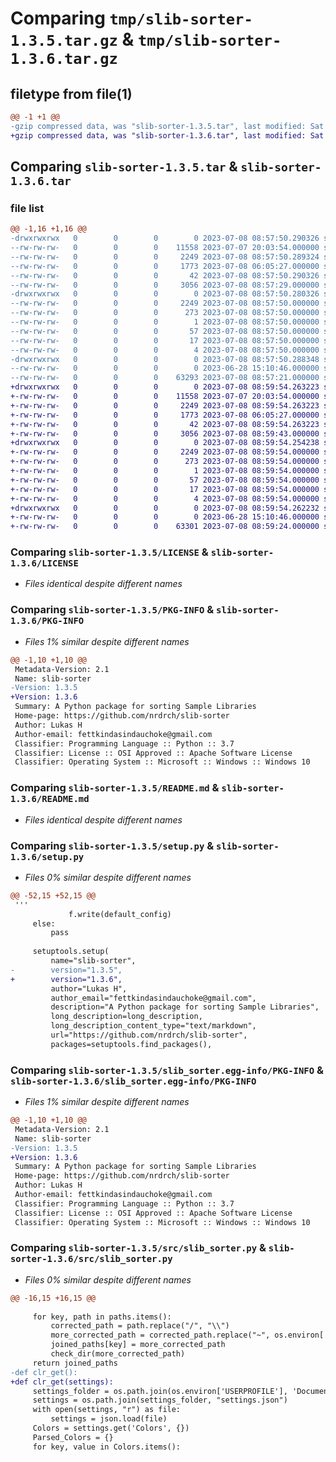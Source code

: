 # Comparing `tmp/slib-sorter-1.3.5.tar.gz` & `tmp/slib-sorter-1.3.6.tar.gz`

## filetype from file(1)

```diff
@@ -1 +1 @@
-gzip compressed data, was "slib-sorter-1.3.5.tar", last modified: Sat Jul  8 08:57:50 2023, max compression
+gzip compressed data, was "slib-sorter-1.3.6.tar", last modified: Sat Jul  8 08:59:54 2023, max compression
```

## Comparing `slib-sorter-1.3.5.tar` & `slib-sorter-1.3.6.tar`

### file list

```diff
@@ -1,16 +1,16 @@
-drwxrwxrwx   0        0        0        0 2023-07-08 08:57:50.290326 slib-sorter-1.3.5/
--rw-rw-rw-   0        0        0    11558 2023-07-07 20:03:54.000000 slib-sorter-1.3.5/LICENSE
--rw-rw-rw-   0        0        0     2249 2023-07-08 08:57:50.289324 slib-sorter-1.3.5/PKG-INFO
--rw-rw-rw-   0        0        0     1773 2023-07-08 06:05:27.000000 slib-sorter-1.3.5/README.md
--rw-rw-rw-   0        0        0       42 2023-07-08 08:57:50.290326 slib-sorter-1.3.5/setup.cfg
--rw-rw-rw-   0        0        0     3056 2023-07-08 08:57:29.000000 slib-sorter-1.3.5/setup.py
-drwxrwxrwx   0        0        0        0 2023-07-08 08:57:50.280326 slib-sorter-1.3.5/slib_sorter.egg-info/
--rw-rw-rw-   0        0        0     2249 2023-07-08 08:57:50.000000 slib-sorter-1.3.5/slib_sorter.egg-info/PKG-INFO
--rw-rw-rw-   0        0        0      273 2023-07-08 08:57:50.000000 slib-sorter-1.3.5/slib_sorter.egg-info/SOURCES.txt
--rw-rw-rw-   0        0        0        1 2023-07-08 08:57:50.000000 slib-sorter-1.3.5/slib_sorter.egg-info/dependency_links.txt
--rw-rw-rw-   0        0        0       57 2023-07-08 08:57:50.000000 slib-sorter-1.3.5/slib_sorter.egg-info/entry_points.txt
--rw-rw-rw-   0        0        0       17 2023-07-08 08:57:50.000000 slib-sorter-1.3.5/slib_sorter.egg-info/requires.txt
--rw-rw-rw-   0        0        0        4 2023-07-08 08:57:50.000000 slib-sorter-1.3.5/slib_sorter.egg-info/top_level.txt
-drwxrwxrwx   0        0        0        0 2023-07-08 08:57:50.288348 slib-sorter-1.3.5/src/
--rw-rw-rw-   0        0        0        0 2023-06-28 15:10:46.000000 slib-sorter-1.3.5/src/__init__.py
--rw-rw-rw-   0        0        0    63293 2023-07-08 08:57:21.000000 slib-sorter-1.3.5/src/slib_sorter.py
+drwxrwxrwx   0        0        0        0 2023-07-08 08:59:54.263223 slib-sorter-1.3.6/
+-rw-rw-rw-   0        0        0    11558 2023-07-07 20:03:54.000000 slib-sorter-1.3.6/LICENSE
+-rw-rw-rw-   0        0        0     2249 2023-07-08 08:59:54.263223 slib-sorter-1.3.6/PKG-INFO
+-rw-rw-rw-   0        0        0     1773 2023-07-08 06:05:27.000000 slib-sorter-1.3.6/README.md
+-rw-rw-rw-   0        0        0       42 2023-07-08 08:59:54.263223 slib-sorter-1.3.6/setup.cfg
+-rw-rw-rw-   0        0        0     3056 2023-07-08 08:59:43.000000 slib-sorter-1.3.6/setup.py
+drwxrwxrwx   0        0        0        0 2023-07-08 08:59:54.254238 slib-sorter-1.3.6/slib_sorter.egg-info/
+-rw-rw-rw-   0        0        0     2249 2023-07-08 08:59:54.000000 slib-sorter-1.3.6/slib_sorter.egg-info/PKG-INFO
+-rw-rw-rw-   0        0        0      273 2023-07-08 08:59:54.000000 slib-sorter-1.3.6/slib_sorter.egg-info/SOURCES.txt
+-rw-rw-rw-   0        0        0        1 2023-07-08 08:59:54.000000 slib-sorter-1.3.6/slib_sorter.egg-info/dependency_links.txt
+-rw-rw-rw-   0        0        0       57 2023-07-08 08:59:54.000000 slib-sorter-1.3.6/slib_sorter.egg-info/entry_points.txt
+-rw-rw-rw-   0        0        0       17 2023-07-08 08:59:54.000000 slib-sorter-1.3.6/slib_sorter.egg-info/requires.txt
+-rw-rw-rw-   0        0        0        4 2023-07-08 08:59:54.000000 slib-sorter-1.3.6/slib_sorter.egg-info/top_level.txt
+drwxrwxrwx   0        0        0        0 2023-07-08 08:59:54.262232 slib-sorter-1.3.6/src/
+-rw-rw-rw-   0        0        0        0 2023-06-28 15:10:46.000000 slib-sorter-1.3.6/src/__init__.py
+-rw-rw-rw-   0        0        0    63301 2023-07-08 08:59:24.000000 slib-sorter-1.3.6/src/slib_sorter.py
```

### Comparing `slib-sorter-1.3.5/LICENSE` & `slib-sorter-1.3.6/LICENSE`

 * *Files identical despite different names*

### Comparing `slib-sorter-1.3.5/PKG-INFO` & `slib-sorter-1.3.6/PKG-INFO`

 * *Files 1% similar despite different names*

```diff
@@ -1,10 +1,10 @@
 Metadata-Version: 2.1
 Name: slib-sorter
-Version: 1.3.5
+Version: 1.3.6
 Summary: A Python package for sorting Sample Libraries
 Home-page: https://github.com/nrdrch/slib-sorter
 Author: Lukas H
 Author-email: fettkindasindauchoke@gmail.com
 Classifier: Programming Language :: Python :: 3.7
 Classifier: License :: OSI Approved :: Apache Software License
 Classifier: Operating System :: Microsoft :: Windows :: Windows 10
```

### Comparing `slib-sorter-1.3.5/README.md` & `slib-sorter-1.3.6/README.md`

 * *Files identical despite different names*

### Comparing `slib-sorter-1.3.5/setup.py` & `slib-sorter-1.3.6/setup.py`

 * *Files 0% similar despite different names*

```diff
@@ -52,15 +52,15 @@
 ''' 
             f.write(default_config)
     else:
         pass
 
     setuptools.setup(
         name="slib-sorter",
-        version="1.3.5",
+        version="1.3.6",
         author="Lukas H",
         author_email="fettkindasindauchoke@gmail.com",
         description="A Python package for sorting Sample Libraries",
         long_description=long_description,
         long_description_content_type="text/markdown",
         url="https://github.com/nrdrch/slib-sorter",
         packages=setuptools.find_packages(),
```

### Comparing `slib-sorter-1.3.5/slib_sorter.egg-info/PKG-INFO` & `slib-sorter-1.3.6/slib_sorter.egg-info/PKG-INFO`

 * *Files 1% similar despite different names*

```diff
@@ -1,10 +1,10 @@
 Metadata-Version: 2.1
 Name: slib-sorter
-Version: 1.3.5
+Version: 1.3.6
 Summary: A Python package for sorting Sample Libraries
 Home-page: https://github.com/nrdrch/slib-sorter
 Author: Lukas H
 Author-email: fettkindasindauchoke@gmail.com
 Classifier: Programming Language :: Python :: 3.7
 Classifier: License :: OSI Approved :: Apache Software License
 Classifier: Operating System :: Microsoft :: Windows :: Windows 10
```

### Comparing `slib-sorter-1.3.5/src/slib_sorter.py` & `slib-sorter-1.3.6/src/slib_sorter.py`

 * *Files 0% similar despite different names*

```diff
@@ -16,15 +16,15 @@
 
     for key, path in paths.items():
         corrected_path = path.replace("/", "\\")
         more_corrected_path = corrected_path.replace("~", os.environ['USERPROFILE'])
         joined_paths[key] = more_corrected_path
         check_dir(more_corrected_path)
     return joined_paths 
-def clr_get():
+def clr_get(settings):
     settings_folder = os.path.join(os.environ['USERPROFILE'], 'Documents', 'WindowsPowerShell', 'Scripts', 'slib_sorter')
     settings = os.path.join(settings_folder, "settings.json")
     with open(settings, "r") as file:
         settings = json.load(file)
     Colors = settings.get('Colors', {})
     Parsed_Colors = {}
     for key, value in Colors.items():
```

